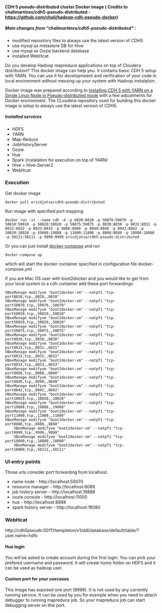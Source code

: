 #### CDH 5 pseudo-distributed cluster Docker image ( Credits to chalimartines/cdh5-pseudo-distributed - https://github.com/chali/hadoop-cdh-pseudo-docker)

##### Main changes from "chalimartines/cdh5-pseudo-distributed" : 
- modified repository files to always use the latest version of CDH5
- use mysql as metastore DB for Hive
- use mysql as Oozie backend database
- installed WebHcat

Do you develop Hadoop mapreduce applications on top of Cloudera distribution? This docker image can help you. It contains basic CDH 5 setup with YARN. You can use it for developmeent and verification of your code in local environment without messing up your system with Hadoop instalation.

Docker image was prepared according to [Installing CDH 5 with YARN on a Single Linux Node in Pseudo-distributed mode](http://www.cloudera.com/content/cloudera-content/cloudera-docs/CDH5/latest/CDH5-Quick-Start/cdh5qs_yarn_pseudo.html) with a few adjustments for Docker environment. The CLoudera repository used for building this docker image is setup to always use the latest version of CDH5.

##### Installed services
* HDFS
* YARN
* Map-Reduce
* JobHistoryServer
* Oozie
* Hue
* Spark (instalation for execution on top of YARN)
* Hive + Hive-Server2
* WebHcat

### Execution
Get docker image

    docker pull ericdjatsa/cdh5-pseudo-distributed

Run image with specified port mapping

    docker run -it --name cdh -d -p 8020:8020 -p 50070:50070 -p 50010:50010 -p 50020:50020 -p 50075:50075 -p 8030:8030 -p 8031:8031 -p 8032:8032 -p 8033:8033 -p 8088:8088 -p 8040:8040 -p 8042:8042 -p 10020:10020 -p 19888:19888 -p 11000:11000 -p 8888:8888 -p 18080:18080 -p 50111:50111 -p 9999:9999 ericdjatsa/cdh5-pseudo-distributed

 Or you can just install [docker-compose](https://docs.docker.com/compose/install/) and run 

    docker-compose up 

which will start the docker container specified in configuration file docker-compose.yml
  
If you are Mac OS user with boot2docker and you would like to get from your local system to a cdh container add these port forwardings

	VBoxManage modifyvm "boot2docker-vm" --natpf1 "tcp-port8020,tcp,,8020,,8020"
	VBoxManage modifyvm "boot2docker-vm" --natpf1 "tcp-port50070,tcp,,50070,,50070"
	VBoxManage modifyvm "boot2docker-vm" --natpf1 "tcp-port50010,tcp,,50010,,50010"
	VBoxManage modifyvm "boot2docker-vm" --natpf1 "tcp-port50020,tcp,,50020,,50020"
	VBoxManage modifyvm "boot2docker-vm" --natpf1 "tcp-port50075,tcp,,50075,,50075"
	VBoxManage modifyvm "boot2docker-vm" --natpf1 "tcp-port8030,tcp,,8030,,8030"
	VBoxManage modifyvm "boot2docker-vm" --natpf1 "tcp-port8031,tcp,,8031,,8031"
	VBoxManage modifyvm "boot2docker-vm" --natpf1 "tcp-port8032,tcp,,8032,,8032"
	VBoxManage modifyvm "boot2docker-vm" --natpf1 "tcp-port8033,tcp,,8033,,8033"
	VBoxManage modifyvm "boot2docker-vm" --natpf1 "tcp-port8088,tcp,,8088,,8088"
	VBoxManage modifyvm "boot2docker-vm" --natpf1 "tcp-port8040,tcp,,8040,,8040"
	VBoxManage modifyvm "boot2docker-vm" --natpf1 "tcp-port8042,tcp,,8042,,8042"
	VBoxManage modifyvm "boot2docker-vm" --natpf1 "tcp-port10020,tcp,,10020,,10020"
	VBoxManage modifyvm "boot2docker-vm" --natpf1 "tcp-port19888,tcp,,19888,,19888"
	VBoxManage modifyvm "boot2docker-vm" --natpf1 "tcp-port11000,tcp,,11000,,11000"
	VBoxManage modifyvm "boot2docker-vm" --natpf1 "tcp-port8888,tcp,,8888,,8888"
        VBoxManage modifyvm "boot2docker-vm" --natpf1 "tcp-port9999,tcp,,9999,,9999"
        VBoxManage modifyvm "boot2docker-vm" --natpf1 "tcp-port18080,tcp,,18080,,18080"
        VBoxManage modifyvm "boot2docker-vm" --natpf1 "tcp-port18080,tcp,,50111,,50111"


### UI entry points
Those urls consider port forwarding from localhost.

* name node - http://localhost:50070
* resource manager - http://localhost:8088
* job history server - http://localhost:19888
* oozie console - http://localhost:11000
* hue - http://localhost:8888
* spark history server - http://localhost:18080

### WebHcat
http://cdh5pseudo:50111/templeton/v1/ddl/database/default/table/?user.name=hdfs

#### Hue login
You will be asked to create account during the first login. You can pick your prefered username and password. It will create home folder on HDFS and it can be used as hadoop user.

#### Custom port for your usecases
This image has exposed one port (9999). It is not used by any currently running service. It can be used by you for example when you need to attach debugger to running mapreduce job. So your mapreduce job can start debugging server on this port.
